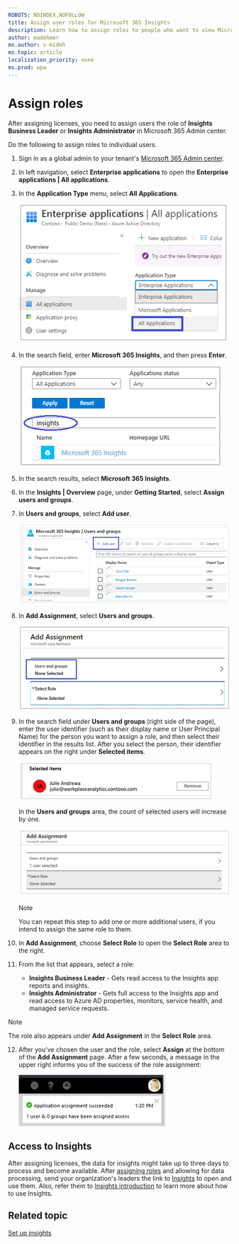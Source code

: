 ```yaml
---
ROBOTS: NOINDEX,NOFOLLOW
title: Assign user roles for Microsoft 365 Insights
description: Learn how to assign roles to people who want to view Microsoft 365 Insights (synonymous with Workplace Analytics insights in Microsoft 365)
author: madehmer
ms.author: v-mideh
ms.topic: article
localization_priority: none 
ms.prod: wpa
---
```


# Assign roles

After assigning licenses, you need to assign users the role of **Insights Business Leader** or **Insights Administrator** in Microsoft 365 Admin center. 

Do the following to assign roles to individual users.

1. Sign in as a global admin to your tenant's [Microsoft 365 Admin center](https://admins.microsoft.com/adminsportal).
2. In left navigation, select **Enterprise applications** to open the **Enterprise applications | All applications**.
3. In the **Application Type** menu, select **All Applications**.

   ![Enterprise applications](./images/ac-all-apps.png)

4. In the search field, enter **Microsoft 365 Insights**, and then press **Enter**.

   ![Search for insights](./images/search-insights.png)

5. In the search results, select **Microsoft 365 Insights**.  
6. In the **Insights | Overview** page, under **Getting Started**, select **Assign users and groups**.
7. In **Users and groups**, select **Add user**.

   ![Insight users and groups](./images/insights-users-and-groups.png)

8. In **Add Assignment**, select **Users and groups**.

   ![Select Users and groups](./images/select-users-and-groups.png)

9. In the search field under **Users and groups** (right side of the page), enter the user identifier (such as their display name or User Principal Name) for the person you want to assign a role, and then select their identifier in the results list. After you select the person, their identifier appears on the right under **Selected items**.

   ![Selected items](./images/selected-items.png)

   In the **Users and groups** area, the count of selected users will increase by one.

   ![Add Assignment + 1](./images/add-assignment-plus-1.png)

   >[!Note]
   >You can repeat this step to add one or more additional users, if you intend to assign the same role to them.

10. In **Add Assignment**, choose **Select Role** to open the **Select Role** area to the right.
11. From the list that appears, select a role:

    * **Insights Business Leader** - Gets read access to the Insights app reports and insights.
    * **Insights Administrator** - Gets full access to the Insights app and read access to Azure AD properties, monitors, service health, and managed service requests.

   >[!Note]
   >The role also appears under **Add Assignment** in the **Select Role** area.

12. After you've chosen the user and the role, select **Assign** at the bottom of the **Add Assignment** page. After a few seconds, a message in the upper right informs you of the success of the role assignment:  

    ![Assignment succeeded](./images/assignment-succeeded.png)
 
<!--NOT CURRENTLY AVAILABLE 2/26/21
## Assign roles to groups

You can also assign the role to one or more groups, which means that you are assigning the access permissions associated with that role to the group. Any users who are assigned to that group automatically receive the same permissions that are assigned to that role.

>[!Note]
>The groups to which you can assign Insight app roles are Azure AD security groups. For more information about working with this kind of group, see [Manage app and resource access using Azure Active Directory groups](https://docs.microsoft.com/azure/active-directory/fundamentals/active-directory-manage-groups).

To assign users and roles to an Insights app group, the steps are similar to those for assigning users, as previously described in **Steps 9-12** in [Assign roles to users](#assign-roles-to-users) where in **Step 9**, instead of selecting a name, select a group, and then assign a role to that group.

![Select group](./images/select-group-b.png)

If you have not yet created an Insights app group in Azure AD, and want to do so, see [Create a group and add members in Azure Active Directory](https://docs.microsoft.com/azure/active-directory/fundamentals/active-directory-groups-create-azure-portal).
-->
## Access to Insights

After assigning licenses, the data for insights might take up to three days to process and become available. After [assigning roles](assign-roles.md) and allowing for data processing, send your organization's leaders the link to [Insights](https://productivityinsights.office.com) to open and use them. Also, refer them to [Insights introduction](./intro.md) to learn more about how to use Insights.

## Related topic

[Set up insights](setup.md)
